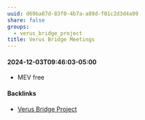 ```yaml
---
uuid: d69ba87d-83f0-4b7a-a89d-f01c2d3d4a99
share: false
groups:
  - verus_bridge_project
title: Verus Bridge Meetings
---
```

#### 2024-12-03T09:46:03-05:00

* MEV free

#### Backlinks

* [Verus Bridge Project](/fb7feedf-7aa9-4572-9ba5-c442f1046b7a)